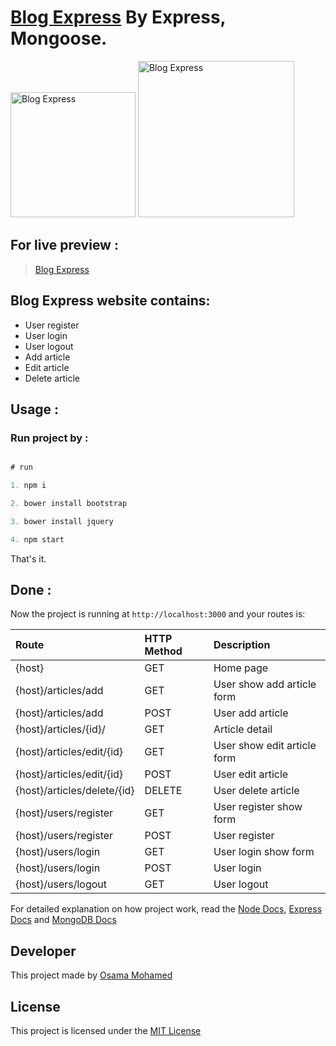 # [Blog Express](https://blog-nodejs-by-osama-mohamed.herokuapp.com) By Express, Mongoose.

[<img src="https://nodejs.org/static/images/logos/nodejs-new-pantone-black.png" width="200" title="Blog Express" >](https://blog-nodejs-by-osama-mohamed.herokuapp.com)
[<img src="https://webassets.mongodb.com/_com_assets/cms/mongodb-logo-rgb-j6w271g1xn.jpg" width="250" title="Blog Express" >](https://blog-nodejs-by-osama-mohamed.herokuapp.com)

## For live preview :
> [Blog Express](https://blog-nodejs-by-osama-mohamed.herokuapp.com)


## Blog Express website contains:
* User register 
* User login
* User logout 
* Add article
* Edit article
* Delete article


## Usage :
### Run project by :

``` javascript

# run 

1. npm i

2. bower install bootstrap

3. bower install jquery

4. npm start

```

That's it.

## Done :

Now the project is running at `http://localhost:3000` and your routes is:


| Route                                                      | HTTP Method 	   | Description                           	      |
|:-----------------------------------------------------------|:----------------|:---------------------------------------------|
| {host}       	                                             | GET       	     | Home page                                    |
| {host}/articles/add  	                                     | GET        	   | User show add article form                   |
| {host}/articles/add              	                         | POST       	   | User add article                             |
| {host}/articles/{id}/                        	             | GET       	     | Article detail                               |
| {host}/articles/edit/{id}  	                               | GET        	   | User show edit article form                  |
| {host}/articles/edit/{id}                                  | POST       	   | User edit article                            |
| {host}/articles/delete/{id}                                | DELETE      	   | User delete article                          |
| {host}/users/register                        	             | GET      	     | User register show form                      |
| {host}/users/register                        	             | POST      	     | User register                                |
| {host}/users/login                           	             | GET        	   | User login show form                         |
| {host}/users/login                           	             | POST       	   | User login                                   |
| {host}/users/logout                          	             | GET         	   | User logout                                  |



For detailed explanation on how project work, read the [Node Docs](https://nodejs.org/en/docs/), [Express Docs](http://expressjs.com/en/guide/routing.html) and [MongoDB Docs](https://docs.mongodb.com/)

## Developer
This project made by [Osama Mohamed](https://www.facebook.com/osama.mohamed.ms)

## License
This project is licensed under the [MIT License](https://opensource.org/licenses/MIT)

